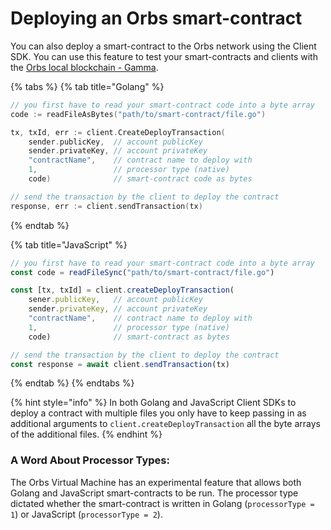 # Deploying an Orbs smart-contract

You can also deploy a smart-contract to the Orbs network using the Client SDK. You can use this feature to test your smart-contracts and clients with the [Orbs local blockchain - Gamma](https://docs.orbs.network/contract-sdk/getting-started/installing-gamma).

{% tabs %}
{% tab title="Golang" %}
```go
// you first have to read your smart-contract code into a byte array
code := readFileAsBytes("path/to/smart-contract/file.go")

tx, txId, err := client.CreateDeployTransaction(
    sender.publicKey,  // account publicKey
    sender.privateKey, // account privateKey
    "contractName",    // contract name to deploy with
    1,                 // processor type (native)
    code)              // smart-contract code as bytes

// send the transaction by the client to deploy the contract
response, err := client.sendTransaction(tx)
```
{% endtab %}

{% tab title="JavaScript" %}
```javascript
// you first have to read your smart-contract code into a byte array
const code = readFileSync("path/to/smart-contract/file.go")

const [tx, txId] = client.createDeployTransaction(
    sener.publicKey,   // account publicKey
    sender.privateKey, // account privateKey
    "contractName",    // contract name to deploy with
    1,                 // processor type (native)
    code)              // smart-contract as bytes

// send the transaction by the client to deploy the contract
const response = await client.sendTransaction(tx)
```
{% endtab %}
{% endtabs %}

{% hint style="info" %}
In both Golang and JavaScript Client SDKs to deploy a contract with multiple files you only have to keep passing in as additional arguments to `client.createDeployTransaction` all the byte arrays of the additional files.
{% endhint %}

### A Word About Processor Types:

The Orbs Virtual Machine has an experimental feature that allows both Golang and JavaScript smart-contracts to be run. The processor type dictated whether the smart-contract is written in Golang \(`processorType = 1`\) or JavaScript \(`processorType = 2`\).

